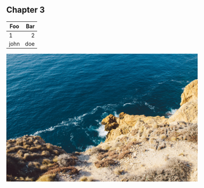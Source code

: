 ## Chapter 3

| Foo  | Bar |
| ---- | --: |
| 1    |   2 |
| john | doe |

![Some figure](./image.png)
